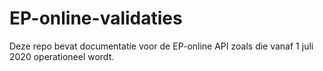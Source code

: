 # EP-online-validaties
Deze repo bevat documentatie voor de EP-online API zoals die vanaf 1 juli 2020 operationeel wordt.
